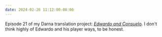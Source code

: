 ```yaml
---
date: 2024-02-26 11:12:00-08:00
---
```


Episode 21 of my Darna translation project: [*Edwardo and Consuelo*](https://multoghost.wordpress.com/2024/02/26/1950s-darna-edwardo-and-consuelo/). I don't think highly of Edwardo and his player ways, to be honest.

